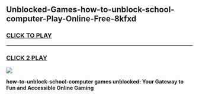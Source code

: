 
## Unblocked-Games-how-to-unblock-school-computer-Play-Online-Free-8kfxd
<h3>
<a href="https://premium76.site?title=how-to-unblock-school-computer&ref=26A">CLICK TO PLAY</a></h3>
<hr>

<h3>
<a href="https://premium76.site?title=how-to-unblock-school-computer&ref=26A">CLICK 2 PLAY</a>
  
</h3>

<a href="https://premium76.site?title=how-to-unblock-school-computer&ref=26A"><img src="https://clearcache.store/games.png"></a>


**how-to-unblock-school-computer games unblocked: Your Gateway to Fun and Accessible Online Gaming**
